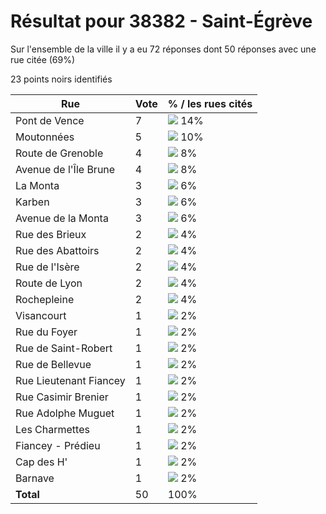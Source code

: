 # Résultat pour 38382 - Saint-Égrève

Sur l'ensemble de la ville il y a eu 72 réponses dont 50 réponses avec une rue citée (69%)

23 points noirs identifiés

| Rue | Vote | % / les rues cités|
|-----|------|-------------------|
| Pont de Vence | 7 | <img src="../../img/bar_14.gif" />&nbsp;14%|
| Moutonnées | 5 | <img src="../../img/bar_10.gif" />&nbsp;10%|
| Route de Grenoble | 4 | <img src="../../img/bar_8.gif" />&nbsp;8%|
| Avenue de l'Île Brune | 4 | <img src="../../img/bar_8.gif" />&nbsp;8%|
| La Monta | 3 | <img src="../../img/bar_6.gif" />&nbsp;6%|
| Karben | 3 | <img src="../../img/bar_6.gif" />&nbsp;6%|
| Avenue de la Monta | 3 | <img src="../../img/bar_6.gif" />&nbsp;6%|
| Rue des Brieux | 2 | <img src="../../img/bar_4.gif" />&nbsp;4%|
| Rue des Abattoirs | 2 | <img src="../../img/bar_4.gif" />&nbsp;4%|
| Rue de l'Isère | 2 | <img src="../../img/bar_4.gif" />&nbsp;4%|
| Route de Lyon | 2 | <img src="../../img/bar_4.gif" />&nbsp;4%|
| Rochepleine | 2 | <img src="../../img/bar_4.gif" />&nbsp;4%|
| Visancourt | 1 | <img src="../../img/bar_2.gif" />&nbsp;2%|
| Rue du Foyer | 1 | <img src="../../img/bar_2.gif" />&nbsp;2%|
| Rue de Saint-Robert | 1 | <img src="../../img/bar_2.gif" />&nbsp;2%|
| Rue de Bellevue | 1 | <img src="../../img/bar_2.gif" />&nbsp;2%|
| Rue Lieutenant Fiancey | 1 | <img src="../../img/bar_2.gif" />&nbsp;2%|
| Rue Casimir Brenier | 1 | <img src="../../img/bar_2.gif" />&nbsp;2%|
| Rue Adolphe Muguet | 1 | <img src="../../img/bar_2.gif" />&nbsp;2%|
| Les Charmettes | 1 | <img src="../../img/bar_2.gif" />&nbsp;2%|
| Fiancey - Prédieu | 1 | <img src="../../img/bar_2.gif" />&nbsp;2%|
| Cap des H' | 1 | <img src="../../img/bar_2.gif" />&nbsp;2%|
| Barnave | 1 | <img src="../../img/bar_2.gif" />&nbsp;2%|
| **Total** | 50 | 100%|
